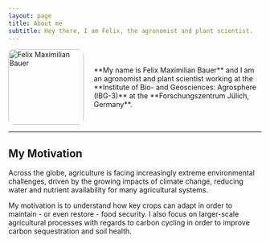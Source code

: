 ```yaml
---
layout: page
title: About me
subtitle: Hey there, I am Felix, the agronomist and plant scientist.
---
```


<div style="display: flex; align-items: center; gap: 20px;">
    <img src="rhizo.jpg" alt="Felix Maximilian Bauer" style="width: 150px; border-radius: 10px;">
    <div>
        **My name is Felix Maximilian Bauer** and I am an agronomist and plant scientist working at the  
        **Institute of Bio- and Geosciences: Agrosphere (IBG-3)** at the **Forschungszentrum Jülich, Germany**.
    </div>
</div>

---

## My Motivation

Across the globe, agriculture is facing increasingly extreme environmental challenges, driven by the growing impacts of climate change, reducing water and nutrient availability for many agricultural systems.  

My motivation is to understand how key crops can adapt in order to maintain - or even restore - food security. I also focus on larger-scale agricultural processes with regards to carbon cycling in order to improve carbon sequestration and soil health.

